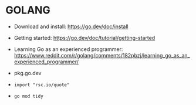 # GOLANG

* Download and install: https://go.dev/doc/install
* Getting started: https://go.dev/doc/tutorial/getting-started
* Learning Go as an experienced programmer: https://www.reddit.com/r/golang/comments/182pbzj/learning_go_as_an_experienced_programmer/

* pkg.go.dev
* `import "rsc.io/quote"`
* `go mod tidy`